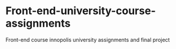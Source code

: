 # Front-end-university-course-assignments
Front-end course innopolis university assignments and final project
